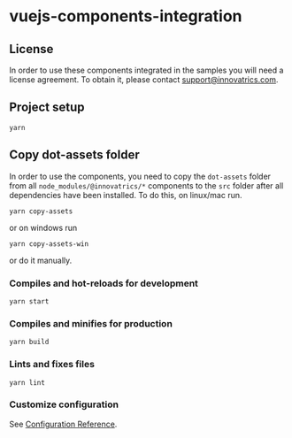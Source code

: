 # vuejs-components-integration

## License

In order to use these components integrated in the samples you will need a license agreement. To obtain it, please contact support@innovatrics.com.

## Project setup

```
yarn
```

## Copy dot-assets folder

In order to use the components, you need to copy the `dot-assets` folder from all `node_modules/@innovatrics/*` components to the `src` folder after all dependencies have been installed.
To do this, on linux/mac run.

```
yarn copy-assets
```

or on windows run

```
yarn copy-assets-win
```

or do it manually.

### Compiles and hot-reloads for development

```
yarn start
```

### Compiles and minifies for production

```
yarn build
```

### Lints and fixes files

```
yarn lint
```

### Customize configuration

See [Configuration Reference](https://vitejs.dev/config/).
